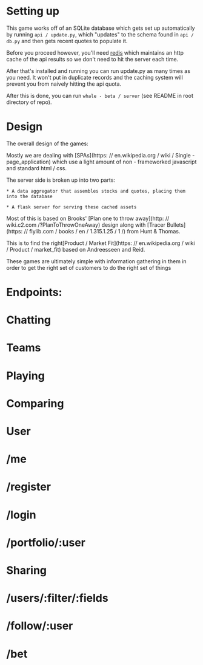 # Setting up

This game works off of an SQLite database which gets set up automatically by running `api / update.py`, which "updates" to the schema  found in `api / db.py` and then gets recent quotes to populate it.

Before you proceed however, you'll need [redis](https://redis.io) which maintains an http cache of the api results so we don't need to hit the server each time.

After that's installed and running you can run update.py as many times as you need. It won't put in duplicate records and the caching system will prevent you from naively hitting the api quota.

After this is done, you can run `whale - beta / server` (see README in root directory of repo).

# Design

The overall design of the games:

Mostly we are dealing with [SPAs](https: // en.wikipedia.org / wiki / Single - page_application) which use a light amount of non - frameworked javascript and standard html / css.

The server side is broken up into two parts:

    * A data aggregator that assembles stocks and quotes, placing them into the database

    * A flask server for serving these cached assets

Most of this is based on Brooks' [Plan one to throw away](http: // wiki.c2.com /?PlanToThrowOneAway) design along with [Tracer Bullets](https: // flylib.com / books / en / 1.315.1.25 / 1 /) from Hunt & Thomas.

This is to find the right[Product / Market Fit](https: // en.wikipedia.org / wiki / Product / market_fit) based on Andreesseen and Reid.

These games are ultimately simple with information gathering in them in order to get the right set of customers to do the right set of things


# Endpoints:

# Chatting


# Teams


# Playing


# Comparing


# User

# /me
# /register
# /login
# /portfolio/:user

# Sharing

# /users/:filter/:fields
# /follow/:user
# /bet
